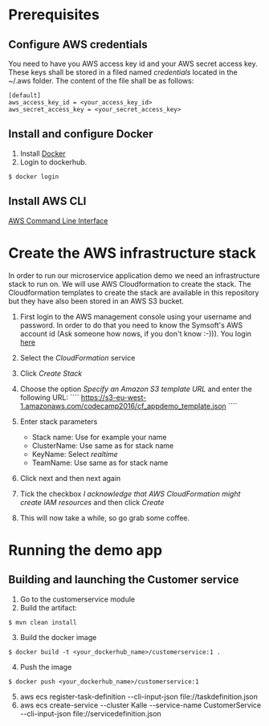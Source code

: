 # Prerequisites  #
## Configure AWS credentials ##
You need to have you AWS access key id and your AWS secret access key.
These keys shall be stored in a filed named *credentials* located in the ~/.aws folder.
The content of the file shall be as follows:

````
[default] 
aws_access_key_id = <your_access_key_id>  
aws_secret_access_key = <your_secret_access_key>
````

## Install and configure Docker ##
1. Install [Docker](https://docs.docker.com)
2. Login to dockerhub. 
````
$ docker login
````

## Install AWS CLI ##
[AWS Command Line Interface](https://aws.amazon.com/cli/)

# Create the AWS infrastructure stack #
In order to run our microservice application demo we need an infrastructure stack to run on. We will use AWS Cloudformation to create the stack. The Cloudformation templates to create the stack are available in this repository but they have also been stored in an AWS S3 bucket.

1. First login to the AWS management console using your username and password. In order to do that you need to know the Symsoft's AWS account id (Ask someone how nows, if you don't know :-))). 
You login [here](https://aws.amazon.com/)  

2. Select the *CloudFormation* service

3. Click *Create Stack*

4. Choose the option *Specify an Amazon S3 template URL* and enter the following URL:
´´´´
https://s3-eu-west-1.amazonaws.com/codecamp2016/cf_appdemo_template.json
´´´´

5. Enter stack parameters
   * Stack name: Use for example your name
   * ClusterName: Use same as for stack name
   * KeyName: Select *realtime*
   * TeamName: Use same as for stack name

6. Click next and then next again

7. Tick the checkbox *I acknowledge that AWS CloudFormation might create IAM resources* and then click *Create*

8. This will now take a while, so go grab some coffee.  

   

# Running the demo app #
## Building and launching the Customer service ##
1. Go to the customerservice module
2. Build the artifact: 
````
$ mvn clean install
````
3. Build the docker image
````
$ docker build -t <your_dockerhub_name>/customerservice:1 .
````
4. Push the image
````
$ docker push <your_dockerhub_name>/customerservice:1
````
5. aws ecs register-task-definition --cli-input-json file://taskdefinition.json
6. aws ecs create-service --cluster Kalle --service-name CustomerService  --cli-input-json file://servicedefinition.json

